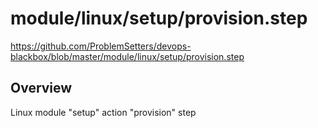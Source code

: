 # module/linux/setup/provision.step

https://github.com/ProblemSetters/devops-blackbox/blob/master/module/linux/setup/provision.step

## Overview

Linux module "setup" action "provision" step



